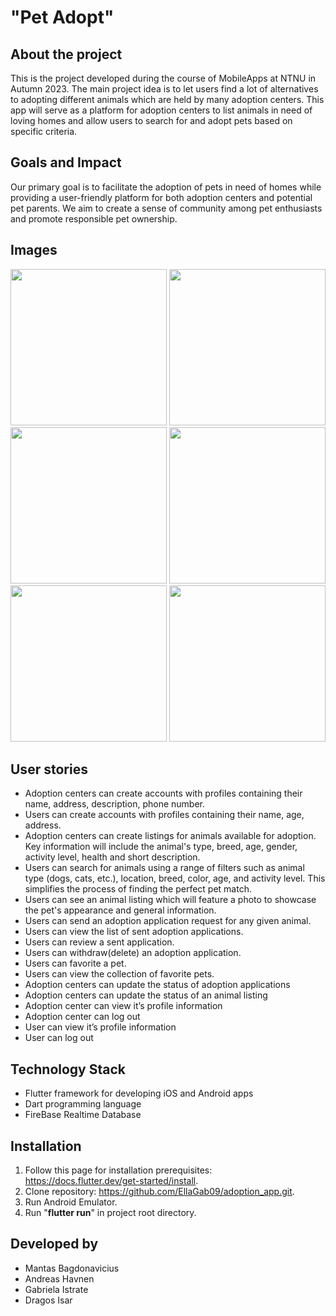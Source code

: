 # "Pet Adopt"

## About the project

This is the project developed during the course of MobileApps at NTNU in Autumn 2023. The main project idea is to let users find a lot of alternatives to adopting different animals which are held by many adoption centers. This app will serve as a platform for adoption centers to list animals in need of loving homes and allow users to search for and adopt pets based on specific criteria.


## Goals and Impact 

Our primary goal is to facilitate the adoption of pets in need of homes while providing a user-friendly platform for both adoption centers and potential pet parents. We aim to create a sense of community among pet enthusiasts and promote responsible pet ownership.


## Images

<img src="https://github.com/EllaGab09/adoption_app/assets/77272818/0e369abe-2165-491c-8c7e-c45b93a7d4be" width=250>

<img src="https://github.com/EllaGab09/adoption_app/assets/77272818/2895a6cc-11b8-4a9f-8899-e81945b06ebf" width=250>

<img src="https://github.com/EllaGab09/adoption_app/assets/77272818/e9b838d3-4f7b-45be-82de-40751cea7375" width=250>

<img src="https://github.com/EllaGab09/adoption_app/assets/77272818/dfaa7be9-0137-4622-ac59-66c61c6d2380" width=250>

<img src="https://github.com/EllaGab09/adoption_app/assets/77272818/a7d6241f-b024-4999-96be-923b91dcfa21" width=250>

<img src="https://github.com/EllaGab09/adoption_app/assets/77272818/0772baf4-c9c0-45ec-ae77-bb3fe1bcf075" width=250>

## User stories
- Adoption centers can create accounts with profiles containing their name, address, description, phone number.
- Users can create accounts with profiles containing their name, age, address.
- Adoption centers can create listings for animals available for adoption. Key information will include the animal's type, breed, age, gender, activity level, health and short description.
- Users can search for animals using a range of filters such as animal type (dogs, cats, etc.), location, breed, color, age, and activity level. This simplifies the process of finding the perfect pet match.
- Users can see an animal listing which will feature a photo to showcase the pet's appearance and general information.
- Users can send an adoption application request for any given animal.
- Users can view the list of sent adoption applications.
- Users can review a sent application.
- Users can withdraw(delete) an adoption application.
- Users can favorite a pet.
- Users can view the collection of favorite pets.
- Adoption centers can update the status of adoption applications
- Adoption centers can update the status of an animal listing
- Adoption center can view it’s profile information
- Adoption center can log out
- User can view it’s profile information
- User can log out



## Technology Stack
- Flutter framework for developing iOS and Android apps
- Dart programming language
- FireBase Realtime Database
  
## Installation 
1. Follow this page for installation prerequisites: https://docs.flutter.dev/get-started/install.
2. Clone repository: https://github.com/EllaGab09/adoption_app.git.
3. Run Android Emulator.
4. Run "__flutter run__" in project root directory.

## Developed by
- Mantas Bagdonavicius
- Andreas Havnen
- Gabriela Istrate
- Dragos Isar 


